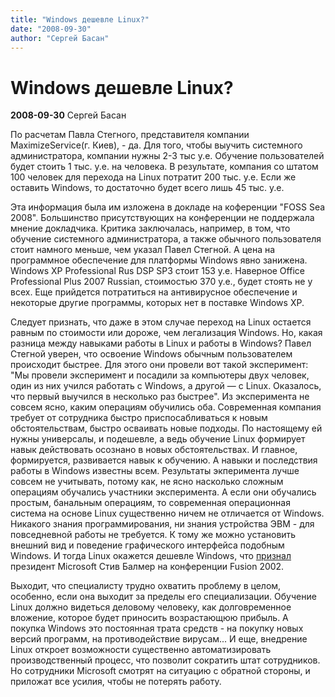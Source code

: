 ```yaml
---
title: "Windows дешевле Linux?"
date: "2008-09-30"
author: "Сергей Басан"
---
```


# Windows дешевле Linux?

**2008-09-30** Сергей Басан

По расчетам Павла Стегного, представителя компании MaximizeService(г. Киев), - да. Для того, чтобы выучить системного администратора, компании нужны 2-3 тыс у.е. Обучение пользователей будет стоить 1 тыс. у.е. на человека. В результате, компания со штатом 100 человек для перехода на Linux потратит 200 тыс. у.е. Если же оставить Windows, то достаточно будет всего лишь 45 тыс. у.е.

Эта информация была им изложена в докладе на коференции "FOSS Sea 2008". Большинство присутствующих на конференции не поддержала мнение докладчика. Критика заключалась, например, в том, что обучение системного администратора, а также обычного пользователя стоит намного меньше, чем указал Павел Стегной. А цена на программное обеспечение для платформы Windows явно занижена. Windows XP Professional Rus DSP SP3 стоит 153 у.е. Наверное Office Professional Plus 2007 Russian, стоимостью 370 у.е., будет стоять не у всех. Еще прийдется потратиться на антивирусное обеспечение и некоторые другие программы, которых нет в поставке Windows XP.

Следует признать, что даже в этом случае переход на Linux остается равным по стоимости или дороже, чем легализация Windows. Но, какая разница между навыками работы в Linux и работы в Windows? Павел Стегной уверен, что освоение Windows обычным пользователем происходит быстрее. Для этого они провели вот такой эксперимент: "Мы провели эксперимент и посадили за компьютеры двух человек, один из них учился работать с Windows, а другой — с Linux. Оказалось, что первый выучился в несколько раз быстрее". Из эксперимента не совсем ясно, каким операциям обучились оба. Современная компания требует от сотрудника быстро приспосабливаться к новым обстоятельствам, быстро осваивать новые подходы. По настоящему ей нужны универсалы, и подешевле, а ведь обучение Linux формирует навык действовать осознано в новых обстоятельствах. И главное, формируется, развивается навык к обучению. А навыки и последствия работы в Windows известны всем. Результаты экперимента лучше совсем не учитывать, потому как, не ясно насколько сложным операциям обучались участники эксперимента. А если они обучались простым, банальным операциям, то современная операционная система на основе Linux существенно ничем не отличается от Windows. Никакого знания программирования, ни знания устройства ЭВМ - для повседневной работы не требуется. К тому же можно установить внешний вид и поведение графического интерфейса подобным Windows. И тогда Linux окажется дешевле Windows, что [признал](http://www.microsoft.com/presspass/exec/steve/2002/07-15fusion02.mspx) президент Microsoft Стив Балмер на конференции Fusion 2002.

Выходит, что специалисту трудно охватить проблему в целом, особенно, если она выходит за пределы его специализации. Обучение Linux должно видеться деловому человеку, как долговременное вложение, которое будет приносить возрастающюю прибыль. А покупка Windows это постоянная трата средств - на покупку новых версий программ, на противодействие вирусам... И еще, внедрение Linux откроет возможности существенно автоматизировать производственный процесс, что позволит сократить штат сотрудников. Но сотрудники Microsoft смотрят на ситуацию с обратной стороны, и приложат все усилия, чтобы не потерять работу.
